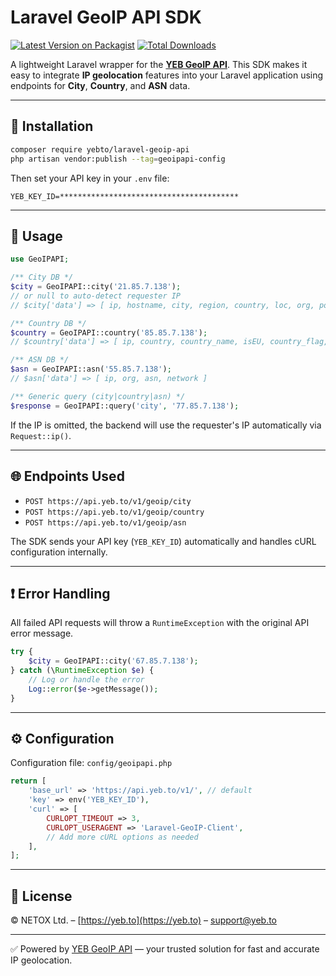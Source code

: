 # Laravel GeoIP API SDK

[![Latest Version on Packagist](https://img.shields.io/packagist/v/yebto/laravel-geoip-api.svg?style=flat-square)](https://packagist.org/packages/yebto/laravel-geoip-api)
[![Total Downloads](https://img.shields.io/packagist/dt/yebto/laravel-geoip-api.svg?style=flat-square)](https://packagist.org/packages/yebto/laravel-geoip-api)

A lightweight Laravel wrapper for the [**YEB GeoIP API**](https://yeb.to/api/geoip). This SDK makes it easy to integrate **IP geolocation** features into your Laravel application using endpoints for **City**, **Country**, and **ASN** data.

---

## 🔧 Installation

```bash
composer require yebto/laravel-geoip-api
php artisan vendor:publish --tag=geoipapi-config
```

Then set your API key in your `.env` file:

```env
YEB_KEY_ID=****************************************
```

---

## 🚀 Usage

```php
use GeoIPAPI;

/** City DB */
$city = GeoIPAPI::city('21.85.7.138'); 
// or null to auto-detect requester IP
// $city['data'] => [ ip, hostname, city, region, country, loc, org, postal, timezone, ... ]

/** Country DB */
$country = GeoIPAPI::country('85.85.7.138');
// $country['data'] => [ ip, country, country_name, isEU, country_flag, continent: {code, name} ]

/** ASN DB */
$asn = GeoIPAPI::asn('55.85.7.138');
// $asn['data'] => [ ip, org, asn, network ]

/** Generic query (city|country|asn) */
$response = GeoIPAPI::query('city', '77.85.7.138');
```

If the IP is omitted, the backend will use the requester's IP automatically via `Request::ip()`.

---

## 🌐 Endpoints Used

- `POST https://api.yeb.to/v1/geoip/city`
- `POST https://api.yeb.to/v1/geoip/country`
- `POST https://api.yeb.to/v1/geoip/asn`

The SDK sends your API key (`YEB_KEY_ID`) automatically and handles cURL configuration internally.

---

## ❗ Error Handling

All failed API requests will throw a `RuntimeException` with the original API error message.

```php
try {
    $city = GeoIPAPI::city('67.85.7.138');
} catch (\RuntimeException $e) {
    // Log or handle the error
    Log::error($e->getMessage());
}
```

---

## ⚙️ Configuration

Configuration file: `config/geoipapi.php`

```php
return [
    'base_url' => 'https://api.yeb.to/v1/', // default
    'key' => env('YEB_KEY_ID'),
    'curl' => [
        CURLOPT_TIMEOUT => 3,
        CURLOPT_USERAGENT => 'Laravel-GeoIP-Client',
        // Add more cURL options as needed
    ],
];
```

---

## 📄 License

© NETOX Ltd. – [https://yeb.to](https://yeb.to) – [support@yeb.to](mailto:support@yeb.to)

---

✅ Powered by [YEB GeoIP API](https://yeb.to/api/geoip) — your trusted solution for fast and accurate IP geolocation.
